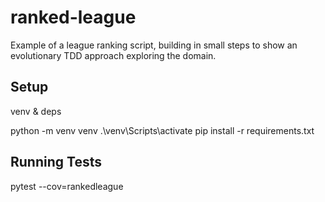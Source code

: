 # ranked-league

Example of a league ranking script, building in small steps to show an evolutionary TDD approach exploring the domain.

## Setup
venv & deps

python -m venv venv
.\venv\Scripts\activate
pip install -r requirements.txt

## Running Tests
pytest --cov=rankedleague
